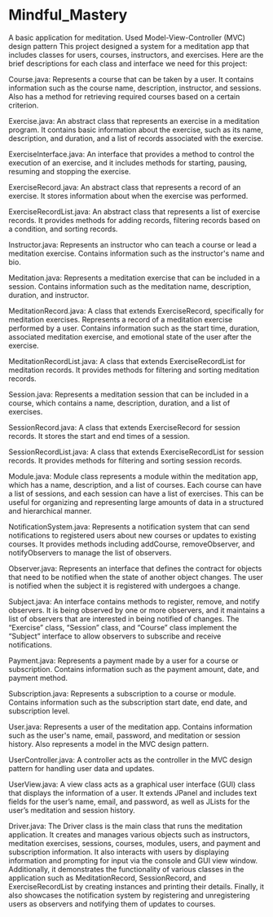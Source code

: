 # Mindful_Mastery
A basic application for meditation. Used Model-View-Controller (MVC) design pattern 
This project designed a system for a meditation app that includes classes for users, courses, instructors, and exercises.
Here are the brief descriptions for each class and interface we need for this project:

Course.java:
Represents a course that can be taken by a user. It contains information such as the course name, description, instructor, and sessions. 
Also has a method for retrieving required courses based on a certain criterion.

Exercise.java:
An abstract class that represents an exercise in a meditation program.
It contains basic information about the exercise, such as its name, description, and duration, and a list of records associated with the exercise.

ExerciseInterface.java:
An interface that provides a method to control the execution of an exercise, and it includes methods for starting, pausing, resuming and stopping the exercise.

ExerciseRecord.java:
An abstract class that represents a record of an exercise. It stores information about when the exercise was performed.

ExerciseRecordList.java:
An abstract class that represents a list of exercise records. It provides methods for adding records, filtering records based on a condition, and sorting records.

Instructor.java:
Represents an instructor who can teach a course or lead a meditation exercise. Contains
information such as the instructor's name and bio.

Meditation.java:
Represents a meditation exercise that can be included in a session. Contains information such as the meditation name, description, duration, and instructor.

MeditationRecord.java:
A class that extends ExerciseRecord, specifically for meditation exercises. Represents a record of a meditation exercise performed by a user. 
Contains information such as the start time, duration, associated meditation exercise, and emotional state of the user after the exercise.

MeditationRecordList.java:
A class that extends ExerciseRecordList for meditation records. It provides methods for filtering and sorting meditation records.

Session.java:
Represents a meditation session that can be included in a course, which contains a name, description, duration, and a list of exercises.

SessionRecord.java:
A class that extends ExerciseRecord for session records. It stores the start and end times of a session.

SessionRecordList.java:
A class that extends ExerciseRecordList for session records. It provides methods for filtering and sorting session records.

Module.java:
Module class represents a module within the meditation app, which has a name, description, and a list of courses. Each course can have a list of sessions, and each session can have a list of exercises. 
This can be useful for organizing and representing large amounts of data in a structured and hierarchical manner.

NotificationSystem.java:
Represents a notification system that can send notifications to registered users about new courses or updates to existing courses. 
It provides methods including addCourse, removeObserver, and notifyObservers to manage the list of observers.

Observer.java:
Represents an interface that defines the contract for objects that need to be notified when the state of another object changes. 
The user is notified when the subject it is registered with undergoes a change.

Subject.java:
An interface contains methods to register, remove, and notify observers. It is being observed by one or more observers, and it maintains a list of observers that are interested in being notified of changes. 
The “Exercise” class, “Session” class, and “Course” class implement the “Subject” interface to allow observers to subscribe and receive notifications.

Payment.java:
Represents a payment made by a user for a course or subscription. Contains information such as the payment amount, date, and payment method.

Subscription.java:
Represents a subscription to a course or module. Contains information such as the subscription start date, end date, and subscription level.

User.java:
Represents a user of the meditation app. Contains information such as the user's name, email, password, and meditation or session history. Also represents a model in the MVC design pattern.

UserController.java:
A controller acts as the controller in the MVC design pattern for handling user data and updates.

UserView.java:
A view class acts as a graphical user interface (GUI) class that displays the information of a user. 
It extends JPanel and includes text fields for the user’s name, email, and password, as well as JLists for the user’s meditation and session history.

Driver.java:
The Driver class is the main class that runs the meditation application. It creates and manages various objects such as instructors, meditation exercises, sessions, courses, modules, users, and payment and subscription information. It also interacts with users by displaying information and prompting for input via the console and GUI view window. Additionally, it demonstrates the functionality of various classes in the application such as MeditationRecord, SessionRecord, and ExerciseRecordList by creating instances and printing their details. 
Finally, it also showcases the notification system by registering and unregistering users as observers and notifying them of updates to courses.
